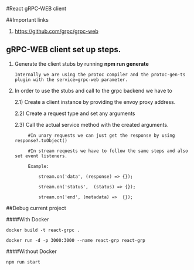 #React gRPC-WEB client

##Important links

1) https://github.com/grpc/grpc-web

## gRPC-WEB client set up steps.

1) Generate the client stubs by running  **npm run generate**
       
       Internally we are using the protoc compiler and the protoc-gen-ts plugin with the service=grpc-web parameter.

2) In order to use the stubs and call to the grpc backend we have to

    2.1) Create a client instance by providing the envoy proxy address.
    
    2.2) Create a request type and set any arguments
    
    2.3) Call the actual service method with the created arguments.

            #In unary requests we can just get the response by using response?.toObject()

            #In stream requests we have to follow the same steps and also set event listeners.

            Example:

                stream.on('data', (response) => {});

                stream.on('status',  (status) => {});

                stream.on('end', (metadata) =>  {});


##Debug current project

####With Docker

````
docker build -t react-grpc .

docker run -d -p 3000:3000 --name react-grp react-grp

````

####Without Docker

````
npm run start
````